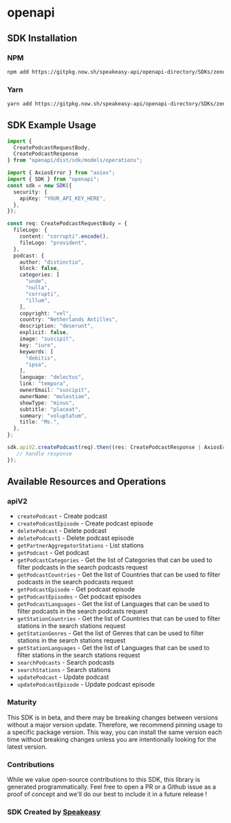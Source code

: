 # openapi

<!-- Start SDK Installation -->
## SDK Installation

### NPM

```bash
npm add https://gitpkg.now.sh/speakeasy-api/openapi-directory/SDKs/zeno.fm/0.6-99cfdac/typescript
```

### Yarn

```bash
yarn add https://gitpkg.now.sh/speakeasy-api/openapi-directory/SDKs/zeno.fm/0.6-99cfdac/typescript
```
<!-- End SDK Installation -->

## SDK Example Usage
<!-- Start SDK Example Usage -->
```typescript
import {
  CreatePodcastRequestBody,
  CreatePodcastResponse
} from "openapi/dist/sdk/models/operations";

import { AxiosError } from "axios";
import { SDK } from "openapi";
const sdk = new SDK({
  security: {
    apiKey: "YOUR_API_KEY_HERE",
  },
});

const req: CreatePodcastRequestBody = {
  fileLogo: {
    content: "corrupti".encode(),
    fileLogo: "provident",
  },
  podcast: {
    author: "distinctio",
    block: false,
    categories: [
      "unde",
      "nulla",
      "corrupti",
      "illum",
    ],
    copyright: "vel",
    country: "Netherlands Antilles",
    description: "deserunt",
    explicit: false,
    image: "suscipit",
    key: "iure",
    keywords: [
      "debitis",
      "ipsa",
    ],
    language: "delectus",
    link: "tempora",
    ownerEmail: "suscipit",
    ownerName: "molestiae",
    showType: "minus",
    subtitle: "placeat",
    summary: "voluptatum",
    title: "Ms.",
  },
};

sdk.apiV2.createPodcast(req).then((res: CreatePodcastResponse | AxiosError) => {
   // handle response
});
```
<!-- End SDK Example Usage -->

<!-- Start SDK Available Operations -->
## Available Resources and Operations


### apiV2

* `createPodcast` - Create podcast
* `createPodcastEpisode` - Create podcast episode
* `deletePodcast` - Delete podcast
* `deletePodcast1` - Delete podcast episode
* `getPartnerAggregatorStations` - List stations
* `getPodcast` - Get podcast
* `getPodcastCategories` - Get the list of Categories that can be used to filter podcasts in the search podcasts request
* `getPodcastCountries` - Get the list of Countries that can be used to filter podcasts in the search podcasts request
* `getPodcastEpisode` - Get podcast episode
* `getPodcastEpisodes` - Get podcast episodes
* `getPodcastLanguages` - Get the list of Languages that can be used to filter podcasts in the search podcasts request
* `getStationCountries` - Get the list of Countries that can be used to filter stations in the search stations request
* `getStationGenres` - Get the list of Genres that can be used to filter stations in the search stations request
* `getStationLanguages` - Get the list of Languages that can be used to filter stations in the search stations request
* `searchPodcasts` - Search podcasts
* `searchStations` - Search stations
* `updatePodcast` - Update podcast
* `updatePodcastEpisode` - Update podcast episode
<!-- End SDK Available Operations -->

### Maturity

This SDK is in beta, and there may be breaking changes between versions without a major version update. Therefore, we recommend pinning usage
to a specific package version. This way, you can install the same version each time without breaking changes unless you are intentionally
looking for the latest version.

### Contributions

While we value open-source contributions to this SDK, this library is generated programmatically.
Feel free to open a PR or a Github issue as a proof of concept and we'll do our best to include it in a future release !

### SDK Created by [Speakeasy](https://docs.speakeasyapi.dev/docs/using-speakeasy/client-sdks)

